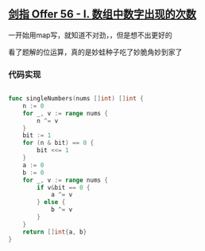 ## [剑指 Offer 56 - I. 数组中数字出现的次数](https://leetcode-cn.com/problems/shu-zu-zhong-shu-zi-chu-xian-de-ci-shu-lcof/)

一开始用map写，就知道不对劲，，但是想不出更好的

看了题解的位运算，真的是妙蛙种子吃了妙脆角妙到家了



### 代码实现

```go

func singleNumbers(nums []int) []int {
	n := 0
	for _, v := range nums {
		n ^= v
	}
	bit := 1
	for (n & bit) == 0 {
		bit <<= 1
	}
	a := 0
	b := 0
	for _, v := range nums {
		if v&bit == 0 {
			a ^= v
		} else {
			b ^= v
		}
	}
	return []int{a, b}
}
```

